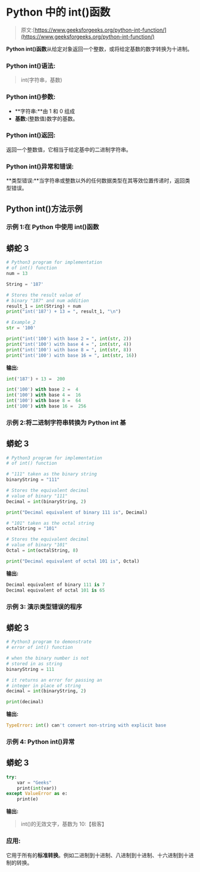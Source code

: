 # Python 中的 int()函数

> 原文:[https://www.geeksforgeeks.org/python-int-function/](https://www.geeksforgeeks.org/python-int-function/)

**Python int()函数**从给定对象返回一个整数，或将给定基数的数字转换为十进制。

### **Python int()语法:**

> int(字符串，基数)

### **Python int()参数:**

*   **字符串:**由 1 和 0 组成
*   **基数:**(整数值)数字的基数。

### **Python int()返回:**

返回一个整数值，它相当于给定基中的二进制字符串。

### **Python int()异常和错误:**

**类型错误:**当字符串或整数以外的任何数据类型在其等效位置传递时，返回类型错误。

## Python int()方法示例

### **示例 1:在 Python 中使用 int()函数**

## 蟒蛇 3

```py
# Python3 program for implementation
# of int() function
num = 13

String = '187'

# Stores the result value of
# binary "187" and num addition
result_1 = int(String) + num
print("int('187') + 13 = ", result_1, "\n")

# Example_2
str = '100'

print("int('100') with base 2 = ", int(str, 2))
print("int('100') with base 4 = ", int(str, 4))
print("int('100') with base 8 = ", int(str, 8))
print("int('100') with base 16 = ", int(str, 16))
```

**输出:**

```py
int('187') + 13 =  200 

int('100') with base 2 =  4
int('100') with base 4 =  16
int('100') with base 8 =  64
int('100') with base 16 =  256
```

### 示例 2:将二进制字符串转换为 Python int 基

## 蟒蛇 3

```py
# Python3 program for implementation
# of int() function

# "111" taken as the binary string
binaryString = "111"

# Stores the equivalent decimal
# value of binary "111"
Decimal = int(binaryString, 2)

print("Decimal equivalent of binary 111 is", Decimal)

# "101" taken as the octal string
octalString = "101"

# Stores the equivalent decimal
# value of binary "101"
Octal = int(octalString, 8)

print("Decimal equivalent of octal 101 is", Octal)
```

**输出:**

```py
Decimal equivalent of binary 111 is 7
Decimal equivalent of octal 101 is 65
```

### **示例 3:** 演示类型错误的程序

## 蟒蛇 3

```py
# Python3 program to demonstrate
# error of int() function

# when the binary number is not
# stored in as string
binaryString = 111

# it returns an error for passing an
# integer in place of string
decimal = int(binaryString, 2)

print(decimal)
```

**输出:**

```py
TypeError: int() can't convert non-string with explicit base
```

### 示例 4: Python int()异常

## 蟒蛇 3

```py
try:
    var = "Geeks"
    print(int(var))
except ValueError as e:
    print(e)
```

**输出:**

> int()的无效文字，基数为 10:【极客】

### **应用:**

它用于所有的**标准转换**。例如二进制到十进制、八进制到十进制、十六进制到十进制的转换。